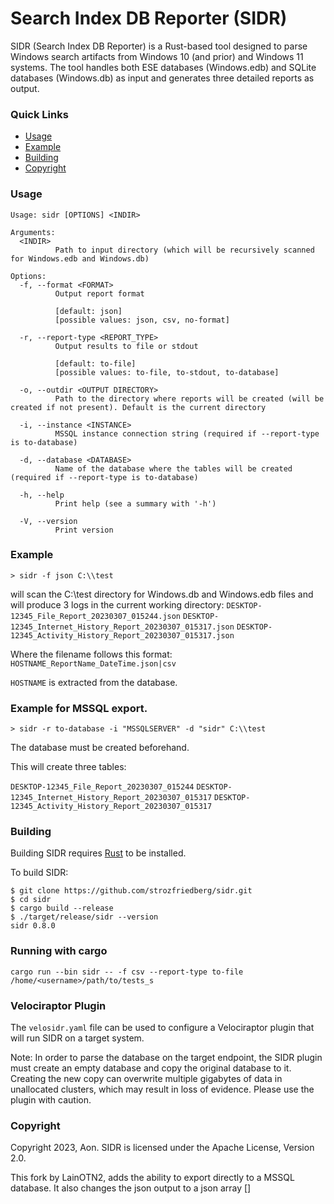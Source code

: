 # Search Index DB Reporter (SIDR)

SIDR (Search Index DB Reporter) is a Rust-based tool designed to parse Windows search artifacts from Windows 10 (and prior) and Windows 11 systems.
The tool handles both ESE databases (Windows.edb) and SQLite databases (Windows.db) as input and generates three detailed reports as output.

### Quick Links

* [Usage](#usage)
* [Example](#example)
* [Building](#building)
* [Copyright](#copyright)


### Usage
```
Usage: sidr [OPTIONS] <INDIR>

Arguments:
  <INDIR>
          Path to input directory (which will be recursively scanned for Windows.edb and Windows.db)

Options:
  -f, --format <FORMAT>
          Output report format

          [default: json]
          [possible values: json, csv, no-format]

  -r, --report-type <REPORT_TYPE>
          Output results to file or stdout

          [default: to-file]
          [possible values: to-file, to-stdout, to-database]

  -o, --outdir <OUTPUT DIRECTORY>
          Path to the directory where reports will be created (will be created if not present). Default is the current directory

  -i, --instance <INSTANCE>
          MSSQL instance connection string (required if --report-type is to-database)

  -d, --database <DATABASE>
          Name of the database where the tables will be created (required if --report-type is to-database)

  -h, --help
          Print help (see a summary with '-h')

  -V, --version
          Print version
```

### Example

`> sidr -f json C:\\test`

will scan the C:\test directory for Windows.db and Windows.edb files and will produce 3 logs in the current working directory:
`DESKTOP-12345_File_Report_20230307_015244.json`
`DESKTOP-12345_Internet_History_Report_20230307_015317.json`
`DESKTOP-12345_Activity_History_Report_20230307_015317.json`

Where the filename follows this format:
`HOSTNAME_ReportName_DateTime.json|csv`

`HOSTNAME` is extracted from the database.

### Example for MSSQL export.
`> sidr -r to-database -i "MSSQLSERVER" -d "sidr" C:\\test`

The database must be created beforehand.

This will create three tables:

`DESKTOP-12345_File_Report_20230307_015244`
`DESKTOP-12345_Internet_History_Report_20230307_015317`
`DESKTOP-12345_Activity_History_Report_20230307_015317`

### Building

Building SIDR requires [Rust](https://rustup.rs) to be installed.

To build SIDR:

```
$ git clone https://github.com/strozfriedberg/sidr.git
$ cd sidr
$ cargo build --release
$ ./target/release/sidr --version
sidr 0.8.0
```

### Running with cargo
`cargo run --bin sidr -- -f csv --report-type to-file /home/<username>/path/to/tests_s`

### Velociraptor Plugin

The `velosidr.yaml` file can be used to configure a Velociraptor plugin that will run SIDR on a target system.

Note: In order to parse the database on the target endpoint, the SIDR plugin must create an empty database and copy the original database to it. Creating the new copy can overwrite multiple gigabytes of data in unallocated clusters, which may result in loss of evidence. Please use the plugin with caution.

### Copyright
Copyright 2023, Aon. SIDR is licensed under the Apache License, Version 2.0.

This fork by LainOTN2, adds the ability to export directly to a MSSQL database. It also changes the json output to a json array []

